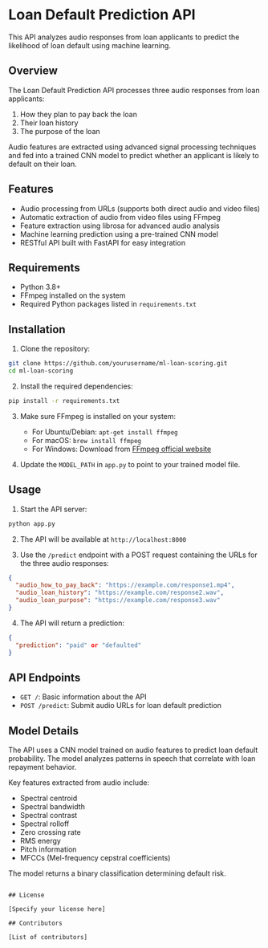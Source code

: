 # Loan Default Prediction API

This API analyzes audio responses from loan applicants to predict the likelihood of loan default using machine learning.

## Overview

The Loan Default Prediction API processes three audio responses from loan applicants:

1. How they plan to pay back the loan
2. Their loan history
3. The purpose of the loan

Audio features are extracted using advanced signal processing techniques and fed into a trained CNN model to predict whether an applicant is likely to default on their loan.

## Features

- Audio processing from URLs (supports both direct audio and video files)
- Automatic extraction of audio from video files using FFmpeg
- Feature extraction using librosa for advanced audio analysis
- Machine learning prediction using a pre-trained CNN model
- RESTful API built with FastAPI for easy integration

## Requirements

- Python 3.8+
- FFmpeg installed on the system
- Required Python packages listed in `requirements.txt`

## Installation

1. Clone the repository:

```bash
git clone https://github.com/yourusername/ml-loan-scoring.git
cd ml-loan-scoring
```

2. Install the required dependencies:

```bash
pip install -r requirements.txt
```

3. Make sure FFmpeg is installed on your system:

   - For Ubuntu/Debian: `apt-get install ffmpeg`
   - For macOS: `brew install ffmpeg`
   - For Windows: Download from [FFmpeg official website](https://ffmpeg.org/download.html)

4. Update the `MODEL_PATH` in `app.py` to point to your trained model file.

## Usage

1. Start the API server:

```bash
python app.py
```

2. The API will be available at `http://localhost:8000`

3. Use the `/predict` endpoint with a POST request containing the URLs for the three audio responses:

```json
{
  "audio_how_to_pay_back": "https://example.com/response1.mp4",
  "audio_loan_history": "https://example.com/response2.wav",
  "audio_loan_purpose": "https://example.com/response3.wav"
}
```

4. The API will return a prediction:

```json
{
  "prediction": "paid" or "defaulted"
}
```

## API Endpoints

- `GET /`: Basic information about the API
- `POST /predict`: Submit audio URLs for loan default prediction

## Model Details

The API uses a CNN model trained on audio features to predict loan default probability. The model analyzes patterns in speech that correlate with loan repayment behavior.

Key features extracted from audio include:

- Spectral centroid
- Spectral bandwidth
- Spectral contrast
- Spectral rolloff
- Zero crossing rate
- RMS energy
- Pitch information
- MFCCs (Mel-frequency cepstral coefficients)

The model returns a binary classification determining default risk.

```

## License

[Specify your license here]

## Contributors

[List of contributors]
```
